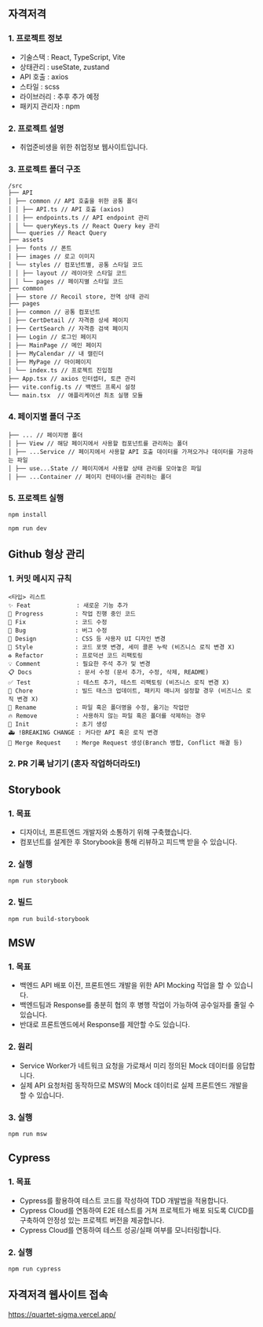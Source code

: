 ## 자격저격

### 1. 프로젝트 정보

- 기술스택 : React, TypeScript, Vite
- 상태관리 : useState, zustand
- API 호출 : axios
- 스타일 : scss
- 라이브러리 : 추후 추가 예정
- 패키지 관리자 : npm

### 2. 프로젝트 설명

- 취업준비생을 위한 취업정보 웹사이트입니다.

### 3. 프로젝트 폴더 구조

```
/src
├── API
│ ├── common // API 호출을 위한 공통 폴더
│ │ ├── API.ts // API 호출 (axios)
│ │ ├── endpoints.ts // API endpoint 관리
│ │ └── queryKeys.ts // React Query key 관리
│ └── queries // React Query
├── assets
│ ├── fonts // 폰트
│ ├── images // 로고 이미지
│ └── styles // 컴포넌트별, 공통 스타일 코드
│ │ ├── layout // 레이아웃 스타일 코드
│ │ └── pages // 페이지별 스타일 코드
├── common
│ ├── store // Recoil store, 전역 상태 관리
├── pages
│ ├── common // 공통 컴포넌트
│ ├── CertDetail // 자격증 상세 페이지
│ ├── CertSearch // 자격증 검색 페이지
│ ├── Login // 로그인 페이지
│ ├── MainPage // 메인 페이지
│ ├── MyCalendar // 내 캘린더
│ ├── MyPage // 마이페이지
│ └── index.ts // 프로젝트 진입점
├── App.tsx // axios 인터셉터, 토큰 관리
├── vite.config.ts // 백엔드 프록시 설정
└── main.tsx  // 애플리케이션 최초 실행 모듈
```

### 4. 페이지별 폴더 구조

```
├── ... // 페이지명 폴더
│ ├── View // 해당 페이지에서 사용할 컴포넌트를 관리하는 폴더
│ ├── ...Service // 페이지에서 사용할 API 호출 데이터를 가져오거나 데이터를 가공하는 파일
│ ├── use...State // 페이지에서 사용할 상태 관리를 모아놓은 파일
│ ├── ...Container // 페이지 컨테이너를 관리하는 폴더
```

### 5. 프로젝트 실행

```
npm install
```

```
npm run dev
```

## Github 형상 관리

### 1. 커밋 메시지 규칙

```
<타입> 리스트
✨ Feat             : 새로운 기능 추가
🚧 Progress         : 작업 진행 중인 코드
🎯 Fix              : 코드 수정
🐛 Bug              : 버그 수정
🎨 Design           : CSS 등 사용자 UI 디자인 변경
💄 Style            : 코드 포맷 변경, 세미 콜론 누락 (비즈니스 로직 변경 X)
♻️ Refactor         : 프로덕션 코드 리팩토링
💡 Comment          : 필요한 주석 추가 및 변경
📋 Docs             : 문서 수정 (문서 추가, 수정, 삭제, README)
✅ Test             : 테스트 추가, 테스트 리팩토링 (비즈니스 로직 변경 X)
🔖 Chore            : 빌드 태스크 업데이트, 패키지 매니저 설정할 경우 (비즈니스 로직 변경 X)
📝 Rename           : 파일 혹은 폴더명을 수정, 옮기는 작업만
🔥 Remove           : 사용하지 않는 파일 혹은 폴더를 삭제하는 경우
📌 Init             : 초기 생성
🚑 !BREAKING CHANGE : 커다란 API 혹은 로직 변경
🔔 Merge Request    : Merge Request 생성(Branch 병합, Conflict 해결 등)
```

### 2. PR 기록 남기기 (혼자 작업하더라도!)

## Storybook

### 1. 목표

- 디자이너, 프론트엔드 개발자와 소통하기 위해 구축했습니다.
- 컴포넌트를 설계한 후 Storybook을 통해 리뷰하고 피드백 받을 수 있습니다.

### 2. 실행

```
npm run storybook
```

### 2. 빌드

```
npm run build-storybook
```

## MSW

### 1. 목표

- 백엔드 API 배포 이전, 프론트엔드 개발을 위한 API Mocking 작업을 할 수 있습니다.
- 백엔드팀과 Response를 충분히 협의 후 병행 작업이 가능하여 공수일자를 줄일 수 있습니다.
- 반대로 프론트엔드에서 Response를 제안할 수도 있습니다.

### 2. 원리

- Service Worker가 네트워크 요청을 가로채서 미리 정의된 Mock 데이터를 응답합니다.
- 실제 API 요청처럼 동작하므로 MSW의 Mock 데이터로 실제 프론트엔드 개발을 할 수 있습니다.

### 3. 실행

```
npm run msw
```

## Cypress

### 1. 목표

- Cypress를 활용하여 테스트 코드를 작성하여 TDD 개발법을 적용합니다.
- Cypress Cloud를 연동하여 E2E 테스트를 거쳐 프로젝트가 배포 되도록 CI/CD를 구축하여 안정성 있는 프로젝트 버전을 제공합니다.
- Cypress Cloud를 연동하여 테스트 성공/실패 여부를 모니터링합니다.

### 2. 실행

```
npm run cypress
```

## 자격저격 웹사이트 접속

https://quartet-sigma.vercel.app/
